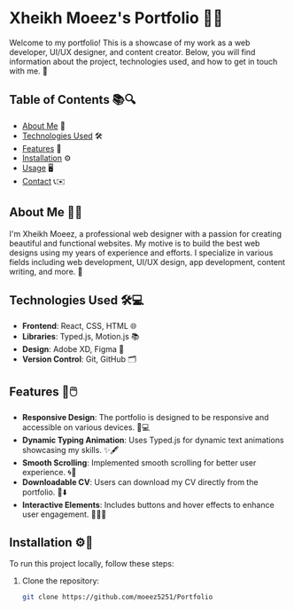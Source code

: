 # Xheikh Moeez's Portfolio 🎨✨

Welcome to my portfolio! This is a showcase of my work as a web developer, UI/UX designer, and content creator. Below, you will find information about the project, technologies used, and how to get in touch with me. 📩

## Table of Contents 📚🔍

- [About Me](#about-me) 👤
- [Technologies Used](#technologies-used) 🛠️
- [Features](#features) 🌟
- [Installation](#installation) ⚙️
- [Usage](#usage) 🖥️
- [Contact](#contact) 📞✉️

## About Me 👨‍💻

I'm Xheikh Moeez, a professional web designer with a passion for creating beautiful and functional websites. My motive is to build the best web designs using my years of experience and efforts. I specialize in various fields including web development, UI/UX design, app development, content writing, and more. 🚀

## Technologies Used 🛠️💻

- **Frontend**: React, CSS, HTML 🌐
- **Libraries**: Typed.js, Motion.js 📚
- **Design**: Adobe XD, Figma 🎨
- **Version Control**: Git, GitHub 🗂️

## Features 🌟🖱️

- **Responsive Design**: The portfolio is designed to be responsive and accessible on various devices. 📱💻
- **Dynamic Typing Animation**: Uses Typed.js for dynamic text animations showcasing my skills. ✨🖋️
- **Smooth Scrolling**: Implemented smooth scrolling for better user experience. 🌀🔄
- **Downloadable CV**: Users can download my CV directly from the portfolio. 📄⬇️
- **Interactive Elements**: Includes buttons and hover effects to enhance user engagement. 🔘🤹‍♂️

## Installation ⚙️🔧

To run this project locally, follow these steps:

1. Clone the repository:
   ```bash
   git clone https://github.com/moeez5251/Portfolio